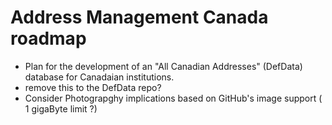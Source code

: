 # Address Management Canada roadmap

* Plan for the development of an "All Canadian Addresses" (DefData) database for Canadaian institutions.
* remove this to the DefData repo?
* Consider Photograpghy implications based on GitHub's image support ( 1 gigaByte limit ?)
